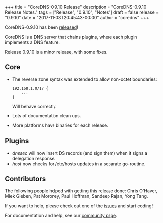 +++
title = "CoreDNS-0.9.10 Release"
description = "CoreDNS-0.9.10 Release Notes."
tags = ["Release", "0.9.10", "Notes"]
draft = false
release = "0.9.10"
date = "2017-11-03T20:45:43-00:00"
author = "coredns"
+++

CoreDNS-0.9.10 has been [released](https://github.com/fdurand/coredns/releases/tag/v0.9.10)!

CoreDNS is a DNS server that chains plugins, where each plugin implements a DNS feature.

Release 0.9.10 is a minor release, with some fixes.

## Core

* The reverse zone syntax was extended to allow non-octet boundaries:

   ~~~
   192.168.1.0/17 {
       ...
   }
   ~~~

   Will behave correctly.

* Lots of documentation clean ups.
* More platforms have binaries for each release.

## Plugins

* *dnssec* will now insert DS records (and sign them) when it signs a delegation response.
* *host* now checks for /etc/hosts updates in a separate go-routine.

## Contributors

The following people helped with getting this release done:
Chris O'Haver,
Miek Gieben,
Pat Moroney,
Paul Hoffman,
Sandeep Rajan,
Yong Tang.

If you want to help, please check out one of the [issues](https://github.com/fdurand/coredns/issues/)
and start coding!

For documentation and help, see our [community page](https://coredns.io/community/).
